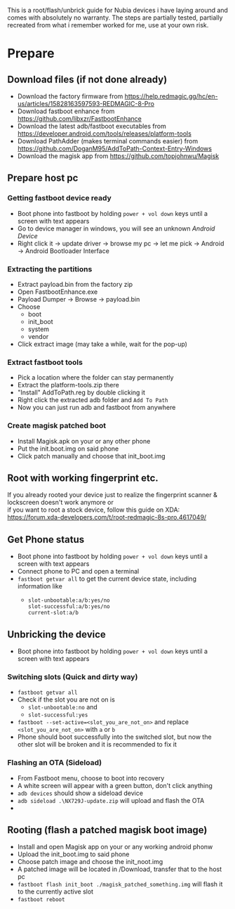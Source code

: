 This is a root/flash/unbrick guide for Nubia devices i have laying around and comes with absolutely no warranty. 
The steps are partially tested, partially recreated from what i remember worked for me, use at your own risk.

# Prepare

## Download files (if not done already)
- Download the factory firmware from https://help.redmagic.gg/hc/en-us/articles/15828163597593-REDMAGIC-8-Pro  
- Download fastboot enhance from https://github.com/libxzr/FastbootEnhance
- Download the latest adb/fastboot executables from https://developer.android.com/tools/releases/platform-tools
- Download PathAdder (makes terminal commands easier) from https://github.com/DoganM95/AddToPath-Context-Entry-Windows
- Download the magisk app from https://github.com/topjohnwu/Magisk

## Prepare host pc

### Getting fastboot device ready

- Boot phone into fastboot by holding `power + vol down` keys until a screen with text appears
- Go to device manager in windows, you will see an unknown *Android Device*
- Right click it -> update driver -> browse my pc -> let me pick -> Android -> Android Bootloader Interface

### Extracting the partitions

- Extract payload.bin from the factory zip
- Open FastbootEnhance.exe
- Payload Dumper -> Browse -> payload.bin
- Choose 
  - boot
  - init_boot
  - system
  - vendor
- Click extract image (may take a while, wait for the pop-up)

### Extract fastboot tools
- Pick a location where the folder can stay permanently
- Extract the platform-tools.zip there
- "Install" AddToPath.reg by double clicking it
- Right click the extracted adb folder and `Add To Path`
- Now you can just run adb and fastboot from anywhere 

### Create magisk patched boot
- Install Magisk.apk on your or any other phone
- Put the init.boot.img on said phone
- Click patch manually and choose that init_boot.img

## Root with working fingerprint etc.

If you already rooted your device just to realize the fingerprint scanner & lockscreen doesn't work anymore or  
if you want to root a stock device, follow this guide on XDA:  
https://forum.xda-developers.com/t/root-redmagic-8s-pro.4617049/  

## Get Phone status

- Boot phone into fastboot by holding `power + vol down` keys until a screen with text appears
- Connect phone to PC and open a terminal
- `fastboot getvar all` to get the current device state, including information like
  - ```
    slot-unbootable:a/b:yes/no
    slot-successful:a/b:yes/no
    current-slot:a/b
    ``` 

## Unbricking the device

- Boot phone into fastboot by holding `power + vol down` keys until a screen with text appears

### Switching slots (Quick and dirty way)

- `fastboot getvar all`
- Check if the slot you are not on is 
  - `slot-unbootable:no` and
  - `slot-successful:yes`
- `fastboot --set-active=<slot_you_are_not_on>` and replace `<slot_you_are_not_on>` with `a` or `b`
- Phone should boot successfully into the switched slot, but now the other slot will be broken and it is recommended to fix it

### Flashing an OTA (Sideload)
- From Fastboot menu, choose to boot into recovery
- A white screen will appear with a green button, don't click anything
- `adb devices` should show a sideload device
- `adb sideload .\NX729J-update.zip` will upload and flash the OTA
- 

<!-- ### Flashing partitions (not quick but clean way)

- Run FastbootEnhance.exe
- Double click the recognized fastboot device
- Click *Reboot to fastbootd*
- The phone will show a white screen for a whilem then yellow and blue text (=fastbootd)
- Click Flash Payload.bin
- A warning will appear, click yes and wait for the flashing to finish
- Slot is now repaired and bootable -->

## Rooting (flash a patched magisk boot image)

- Install and open Magisk app on your or any working android phonw
- Upload the init_boot.img to said phone
- Choose patch image and choose the init_noot.img
- A patched image will be located in /Download, transfer that to the host pc
- `fastboot flash init_boot ./magisk_patched_something.img` will flash it to the currently active slot
- `fastboot reboot`
